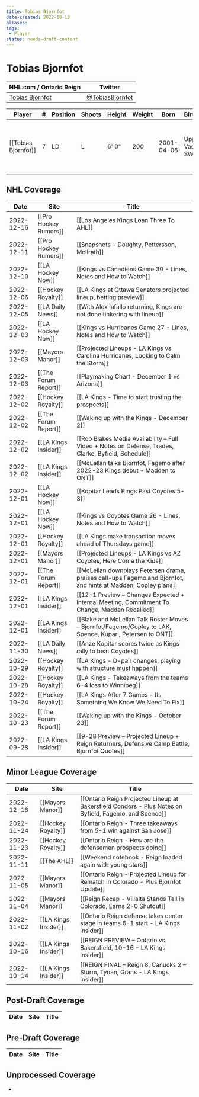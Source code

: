 ```yaml
---
title: Tobias Bjornfot
date-created: 2022-10-13
aliases: 
tags:
 - Player
status: needs-draft-content
---
```


# Tobias Bjornfot

NHL.com / Ontario Reign | Twitter
-|-
[Tobias Bjornfot](https://www.nhl.com/player/tobias-bjornfot-8481600) | [@TobiasBjornfot](https://twitter.com/TobiasBjornfot)

Player | \# | Position | Shoots | Height | Weight | Born | Birthplace | Draft 
-|-|-|-|-|-|-|-|-
[[Tobias Bjornfot]] | 7 | LD | L | 6' 0" | 200 | 2001-04-06 | Upplands Vasby, SWE | 2019 LAK, 1st rd, 22nd pk (22nd overall)




## NHL  Coverage
| Date       | Site                  | Title                                                                                                          |
| ---------- | --------------------- | -------------------------------------------------------------------------------------------------------------- |
| 2022-12-16 | [[Pro Hockey Rumors]] | [[Los Angeles Kings Loan Three To AHL]]                                                                        |
| 2022-12-11 | [[Pro Hockey Rumors]] | [[Snapshots - Doughty, Pettersson, McIlrath]]                                                                  |
| 2022-12-10 | [[LA Hockey Now]]     | [[Kings vs Canadiens Game 30 - Lines, Notes and How to Watch]]                                                 |
| 2022-12-06 | [[Hockey Royalty]]    | [[LA Kings at Ottawa Senators projected lineup, betting preview]]                                              |
| 2022-12-05 | [[LA Daily News]]     | [[With Alex Iafallo returning, Kings are not done tinkering with lineup]]                                      |
| 2022-12-03 | [[LA Hockey Now]]     | [[Kings vs Hurricanes Game 27 - Lines, Notes and How to Watch]]                                                |
| 2022-12-03 | [[Mayors Manor]]      | [[Projected Lineups - LA Kings vs Carolina Hurricanes, Looking to Calm the Storm]]                             |
| 2022-12-03 | [[The Forum Report]]  | [[Playmaking Chart - December 1 vs Arizona]]                                                                   |
| 2022-12-02 | [[Hockey Royalty]]    | [[LA Kings - Time to start trusting the prospects]]                                                            |
| 2022-12-02 | [[The Forum Report]]  | [[Waking up with the Kings - December 2]]                                                                      |
| 2022-12-02 | [[LA Kings Insider]]  | [[Rob Blakes Media Availability – Full Video + Notes on Defense, Trades, Clarke, Byfield, Schedule]]           |
| 2022-12-02 | [[LA Kings Insider]]  | [[McLellan talks Bjornfot, Fagemo after 2022-23 Kings debut + Madden to ONT]]                                  |
| 2022-12-01 | [[LA Hockey Now]]     | [[Kopitar Leads Kings Past Coyotes 5-3]]                                                                       |
| 2022-12-01 | [[LA Hockey Now]]     | [[Kings vs Coyotes Game 26 - Lines, Notes and How to Watch]]                                                   |
| 2022-12-01 | [[Hockey Royalty]]    | [[LA Kings make transaction moves ahead of Thursdays game]]                                                    |
| 2022-12-01 | [[Mayors Manor]]      | [[Projected Lineups - LA Kings vs AZ Coyotes, Here Come the Kids]]                                             |
| 2022-12-01 | [[The Forum Report]]  | [[McLellan downplays Petersen drama, praises call-ups Fagemo and Bjornfot, and hints at Madden, Copley plans]] |
| 2022-12-01 | [[LA Kings Insider]]  | [[12-1 Preview – Changes Expected + Internal Meeting, Commitment To Change, Madden Recalled]]                  |
| 2022-12-01 | [[LA Kings Insider]]  | [[Blake and McLellan Talk Roster Moves – Bjornfot/Fagemo/Copley to LAK, Spence, Kupari, Petersen to ONT]]      |
| 2022-11-30 | [[LA Daily News]]     | [[Anze Kopitar scores twice as Kings rally to beat Coyotes]]                                                   |
| 2022-10-29 | [[Hockey Royalty]]    | [[LA Kings - D-pair changes, playing with structure must happen]]                                              |
| 2022-10-28 | [[Hockey Royalty]]    | [[LA Kings - Takeaways from the teams 6-4 loss to Winnipeg]]                                                   |
| 2022-10-24 | [[Hockey Royalty]]    | [[LA Kings After 7 Games - Its Something We Know We Need To Fix]]                                              |
| 2022-10-23 | [[The Forum Report]]  | [[Waking up with the Kings - October 23]]                                                                      |
| 2022-09-28 | [[LA Kings Insider]] |  [[9-28 Preview – Projected Lineup + Reign Returners, Defensive Camp Battle, Bjornfot Quotes]]



## Minor League Coverage
| Date       | Site                 | Title                                                                                                 |
| ---------- | -------------------- | ----------------------------------------------------------------------------------------------------- |
| 2022-12-16 | [[Mayors Manor]]     | [[Ontario Reign Projected Lineup at Bakersfield Condors - Plus Notes on Byfield, Fagemo, and Spence]] |
| 2022-11-24 | [[Hockey Royalty]]   | [[Ontario Reign - Three takeaways from 5-1 win against San Jose]]                                     |
| 2022-11-23 | [[Hockey Royalty]]   | [[Ontario Reign - How are the defensemen prospects doing]]                                            |
| 2022-11-11 | [[The AHL]]          | [[Weekend notebook - Reign loaded again with young stars]]                                            |
| 2022-11-05 | [[Mayors Manor]]     | [[Ontario Reign - Projected Lineup for Rematch in Colorado - Plus Bjornfot Update]]                   |
| 2022-11-04 | [[Mayors Manor]]     | [[Reign Recap - Villalta Stands Tall in Colorado, Earns 2-0 Shutout]]                                 |
| 2022-11-02 | [[LA Kings Insider]] | [[Ontario Reign defense takes center stage in teams 6-1 start - LA Kings Insider]]                    |
| 2022-10-16 | [[LA Kings Insider]] | [[REIGN PREVIEW – Ontario vs Bakersfield, 10-16 - LA Kings Insider]]                                  |
| 2022-10-14 | [[LA Kings Insider]] | [[REIGN FINAL – Reign 8, Canucks 2 – Sturm, Tynan, Grans - LA Kings Insider]]      |



## Post-Draft Coverage
Date | Site |  Title
---|---|---



## Pre-Draft Coverage
Date | Site |  Title
---|---|---


## Unprocessed Coverage
- 
